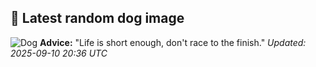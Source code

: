 ## 🐶 Latest random dog image
![Dog](https://images.dog.ceo/breeds/collie-border/n02106166_3019.jpg)
**Advice:** "Life is short enough, don't race to the finish."
*Updated: 2025-09-10 20:36 UTC*
